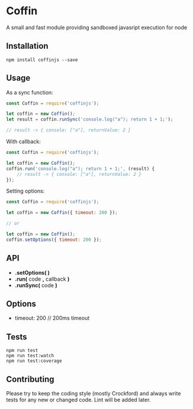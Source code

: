 Coffin
=========

A small and fast module providing sandboxed javasript execution for node

## Installation

    npm install coffinjs --save

## Usage

As a sync function:
``` javascript
const Coffin = require('coffinjs');

let coffin = new Coffin();
let result = coffin.runSync('console.log("a"); return 1 + 1;');

// result -> { console: ["a"], returnValue: 2 }
```

With callback:
``` javascript
const Coffin = require('coffinjs');

let coffin = new Coffin();
coffin.run('console.log("a"); return 1 + 1;', (result) {
    // result -> { console: ["a"], returnValue: 2 }
});
```

Setting options:
``` javascript
const Coffin = require('coffinjs');

let coffin = new Coffin({ timeout: 200 });

// or

let coffin = new Coffin();
coffin.setOptions({ timeout: 200 });

```

## API

* __.setOptions( )__
* __.run(__ code __,__ callback __)__
* __.runSync(__ code __)__

## Options

* timeout: 200  // 200ms timeout

## Tests
    npm run test
    npm run test:watch
    npm run test:coverage

## Contributing

Please try to keep the coding style (mostly Crockford) and always write tests for any new or changed code.
Lint will be added later.
